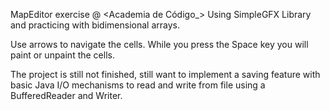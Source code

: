 MapEditor exercise @ <Academia de Código_>  Using SimpleGFX  Library and practicing with bidimensional arrays. 

Use arrows to navigate the cells. While you press the Space key you  will paint or unpaint the cells. 

The project is still not finished, still want to implement a saving feature with basic Java I/O mechanisms to read and write from file using a BufferedReader and Writer.



